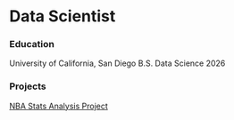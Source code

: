 # Data Scientist

### Education
University of California, San Diego	
B.S. Data Science 2026

### Projects
[NBA Stats Analysis Project](https://github.com/danielbirman28/NBA_Stats_Analysis_Project)
